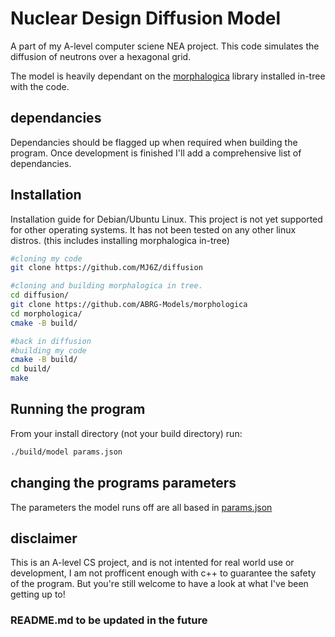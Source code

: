 # Nuclear Design Diffusion Model
A part of my A-level computer sciene NEA project. This code simulates the diffusion of neutrons over a hexagonal grid.

The model is heavily dependant on the [morphalogica](https://github.com/ABRG-Models/morphologica) library installed in-tree with the code.



## dependancies
Dependancies should be flagged up when required when building the program. Once development is finished I'll add a comprehensive list of dependancies.

## Installation
Installation guide for Debian/Ubuntu Linux. This project is not yet supported for other operating systems. It has not been tested on any other linux distros.
(this includes installing morphalogica in-tree)
```bash
#cloning my code
git clone https://github.com/MJ6Z/diffusion

#cloning and building morphalogica in tree.
cd diffusion/
git clone https://github.com/ABRG-Models/morphologica
cd morphologica/
cmake -B build/

#back in diffusion
#building my code
cmake -B build/
cd build/
make
```

## Running the program
From your install directory (not your build directory) run:
```bash
./build/model params.json
```

## changing the programs parameters
The parameters the model runs off are all based in [params.json](/params.json)

## disclaimer
This is an A-level CS project, and is not intented for real world use or development, I am not profficent enough with c++ to guarantee the safety of the program. But you're still welcome to have a look at what I've been getting up to!

### README.md to be updated in the future
